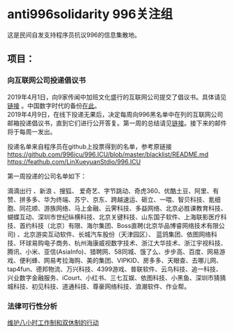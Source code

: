 # anti996solidarity 996关注组  
这是民间自发支持程序员抗议996的信息集散地。 

## 项目：
### 向互联网公司投递倡议书
2019年4月1日，向9家传闻中加班文化盛行的互联网公司提交了倡议书。具体请见[链接](https://mp.weixin.qq.com/s?__biz=MzIwNTY1NTU5NA==&mid=2247484014&idx=1&sn=8444b2427f72706e5f315dec3ce2e959&chksm=972cd92ba05b503d8122b3bcfc370246e04f7c3f2a9e64ffb3616c7615dd9ec1861407aabf44&scene=21#wechat_redirect) 。中国数字时代的备份[在此](https://chinadigitaltimes.net/chinese/2019/04/shachiku%E4%B8%9C%E4%BA%9A%E4%BF%9D%E5%BB%BA%E6%89%80-%E6%88%91%E4%BB%AC%E5%90%919%E5%AE%B6%E4%BA%92%E8%81%94%E7%BD%91%E5%85%AC%E5%8F%B8%E9%80%92%E4%BA%A4%E4%BA%86%E5%80%A1%E8%AE%AE%E4%B9%A6/)。   
2019年4月9日，在线下投递无果后，决定每周向996黑名单中在列的互联网公司邮箱投递倡议书，直到它们进行公开答复。第一周的总结请见[链接](https://mp.weixin.qq.com/s/t9uB2iA2hCtcur5kJLjmnw)。接下来的邮件将于每周一发出。  

投递名单来自程序员在github上投票得到的名单，参考原链接
https://github.com/996icu/996.ICU/blob/master/blacklist/README.md  
https://feathub.com/LinXueyuanStdio/996.ICU

第一周投递的公司名单如下：

滴滴出行 、新浪 、搜狐、 爱奇艺、字节跳动、奇虎360、优酷土豆、阿里、有赞、拼多多、华为终端、苏宁、京东、跨越速运、砸立、一喂、智贝科技、氪细胞、同花顺、游族网络、马上金融、云霁科技、多益网络、北京必胜课教育科技、蝴蝶互动、深圳市世纪纵横科技、北京关键科技、山东国子软件、上海联影医疗科技、首约科技（北京）有限、海尔集团、Boss直聘(北京华品博睿网络技术有限公司) 、北京游奕互动软件、长城汽车股份（天津园区）、 蓝鸽集团、依图网络科技、环球易购电子商务、杭州海康威视数字技术、浙江大华技术、浙江宇视科技、腾讯、小米、亚信(AsiaInfo)、猎聘网、58同城、饿了么、步步高、百度、网易游戏、便利蜂、网易考拉海购、美的集团、VIPKID、房多多、天眼查、去哪儿网、tap4fun、德邦物流、万兴科技、4399游戏、普联软件、云鸟科技、追一科技、兴业数字金融服务、iCourt、小红书、三七互娱、依图科技、小黑鱼、深圳市猜猜城科技、初见科技、道通科技、尊豪网络科技、浪潮软件、作业帮。  

### 法律可行性分析
[维护八小时工作制和双休制的行动](https://github.com/CPdogson/996action)

